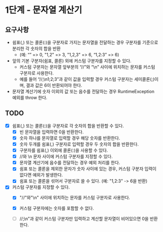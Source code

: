# 1단계 - 문자열 계산기

## 요구사항

* 쉼표(,) 또는 콜론(:)을 구분자로 가지는 문자열을 전달하는 경우 구분자를 기준으로 분리한 각 숫자의 합을 반환 
  - (예: “” => 0, "1,2" => 3, "1,2,3" => 6, “1,2:3” => 6)
* 앞의 기본 구분자(쉼표, 콜론) 외에 커스텀 구분자를 지정할 수 있다. 
  * 커스텀 구분자는 문자열 앞부분의 “//”와 “\n” 사이에 위치하는 문자를 커스텀 구분자로 사용한다. 
  * 예를 들어 “//;\n1;2;3”과 같이 값을 입력할 경우 커스텀 구분자는 세미콜론(;)이며, 결과 값은 6이 반환되어야 한다.
* 문자열 계산기에 숫자 이외의 값 또는 음수를 전달하는 경우 RuntimeException 예외를 throw 한다.

## TODO
* [x] 쉼표(,) 또는 콜론(:)을 구분자로 각 숫자의 합을 반환할 수 있다.
  * [x] 빈 문자열을 입력하면 0을 반환한다.
  * [x] 숫자 하나를 문자열로 입력할 경우 해당 숫자를 반환한다.
  * [x] 숫자 두개를 쉼표(,) 구분자로 입력할 경우 두 숫자의 합을 반환한다.
  * [x] 구분자를 쉼표(,) 이외에 콜론(:)을 사용할 수 있다.
  * [x] //와 \n 문자 사이에 커스텀 구분자를 지정할 수 있다.
  * [x] 문자열 계산기에 음수를 전달하는 경우 예외 처리를 한다.
  * [x] 쉼표 또는 콜론을 제외한 문자가 숫자 사이에 있는 경우, 커스텀 구분자 입력이 없다면 예외가 발생한다.
  * [x] 쉼표 또는 콜론을 섞어서 구분자로 쓸 수 있다. (예: "1,2:3" -> 6을 반환)
* [x] 커스텀 구분자를 지정할 수 있다.
  * [x] "//"와"\n" 사이에 위치하는 문자를 커스텀 구분자로 사용한다.
  * [x] 커스텀 구분자에는 숫자를 포함할 수 없다.
  * [ ] //;\n"과 같이 커스텀 구분자만 입력하고 계산할 문자열이 비어있으면 0을 반환한다.

